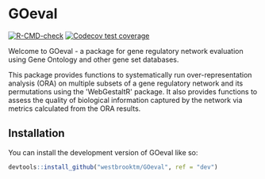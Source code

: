 
# GOeval

<!-- badges: start -->
[![R-CMD-check](https://github.com/westbrooktm/GOeval/actions/workflows/R-CMD-check.yaml/badge.svg)](https://github.com/westbrooktm/GOeval/actions/workflows/R-CMD-check.yaml)
[![Codecov test coverage](https://codecov.io/gh/westbrooktm/GOeval/branch/main/graph/badge.svg)](https://app.codecov.io/gh/westbrooktm/GOeval?branch=main)
<!-- badges: end -->

Welcome to GOeval - a package for gene regulatory network evaluation using Gene Ontology and other gene set databases.

This package provides functions to systematically run over-representation analysis (ORA) on multiple subsets of a gene regulatory network and its permutations using the 'WebGestaltR' package. It also provides functions to assess the quality of biological information captured by the network via metrics calculated from the ORA results.

## Installation

You can install the development version of GOeval like so:

``` r
devtools::install_github("westbrooktm/GOeval", ref = "dev")
```

